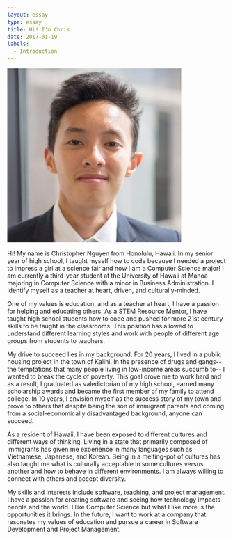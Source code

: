 ```yaml
---
layout: essay
type: essay
title: Hi! I'm Chris
date: 2017-01-19
labels:
  - Introduction
---
```


<img class="ui medium left floated image" src="../images/headshot.jpg">

Hi! My name is Christopher Nguyen from Honolulu, Hawaii. 
In my senior year of high school, I taught myself how to code because I needed a project to impress a girl at a science fair and now I am a Computer Science major! 
I am currently a third-year student at the University of Hawaii at Manoa majoring in Computer Science with a minor in Business Administration.
I identify myself as a teacher at heart, driven, and culturally-minded. 

One of my values is education, and as a teacher at heart, I have a passion for helping and educating others. 
As a STEM Resource Mentor, I have taught high school students how to code and pushed for more 21st century skills to be taught in the classrooms. 
This position has allowed to understand different learning styles and work with people of different age groups from students to teachers. 

My drive to succeed lies in my background. For 20 years, I lived in a public housing project in the town of Kalihi. 
In the presence of drugs and gangs-- the temptations that many people living in low-income areas succumb to-- I wanted to break the cycle of poverty. 
This goal drove me to work hard and as a result, I graduated as valedictorian of my high school, earned many scholarship awards and became the first member of my family to attend college. 
In 10 years, I envision myself as the success story of my town and prove to others that despite being the son of immigrant parents and coming from a social-economically disadvantaged background, anyone can succeed. 

As a resident of Hawaii, I have been exposed to different cultures and different ways of thinking. 
Living in a state that primarily composed of immigrants has given me experience in many languages such as Vietnamese, Japanese, and Korean. 
Being in a melting-pot of cultures has also taught me what is culturally acceptable in some cultures versus another and how to behave in different environments. 
I am always willing to connect with others and accept diversity. 

My skills and interests include software, teaching, and project management. 
I have a passion for creating software and seeing how technology impacts people and the world. 
I like Computer Science but what I like more is the opportunities it brings. 
In the future, I want to work at a company that resonates my values of education and pursue a career in Software Development and Project Management. 

